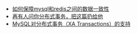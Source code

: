 * [如何保障mysql和redis之间的数据一致性](https://juejin.cn/post/6844904073783689224)
* [再有人问你分布式事务，把这篇扔给他](https://juejin.cn/post/6844903647197806605#heading-15)
* [MySQL对分布式事务（XA Transactions）的支持](http://www.asktheway.org/2020/04/26/266/)
